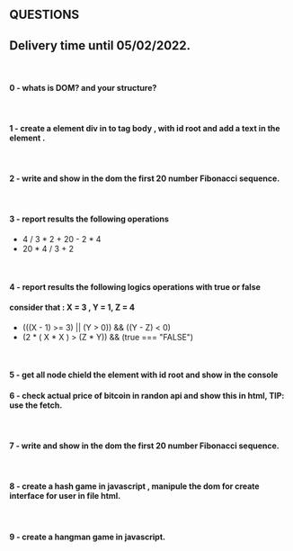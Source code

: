 ## QUESTIONS 

## Delivery time until 05/02/2022.

<br/>

#### 0 - whats is DOM? and your structure?

<br/>

#### 1 - create a element div in to tag body , with id root and add a text in the element .

<br/>

#### 2 - write and show in the dom the first 20 number Fibonacci sequence.

<br/>

#### 3 - report results the following operations
-  4 / 3 * 2 + 20 - 2 * 4  
-  20 * 4 / 3 + 2

<br/>

#### 4 -  report results the following logics operations with true or false
#### consider that : X = 3 , Y = 1, Z = 4
- (((X - 1) >= 3) || (Y > 0)) && ((Y - Z) < 0)  
- (2 * ( X * X ) > (Z * Y)) && (true === "FALSE")

<br/>

#### 5 - get all node chield the element with id root and show in the console


#### 6 - check actual price of bitcoin in randon api and show this in html, TIP: use the fetch.

<br/>

#### 7 - write and show in the dom the first 20 number Fibonacci sequence.

<br/>

#### 8 - create a hash game in javascript , manipule the dom for create interface for user in file html.   

<br/>

#### 9 - create a hangman game in javascript.
